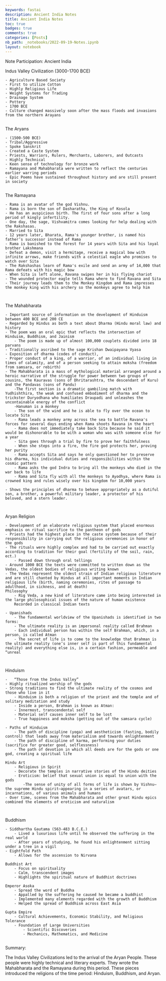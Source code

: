 ```yaml
---
keywords: fastai
description: Ancient India Notes
title: Ancient India Notes
toc: true
badges: true
comments: true
categories: [Posts]
nb_path: _notebooks/2022-09-19-Notes.ipynb
layout: notebook
---
```


<!--
#################################################
### THIS FILE WAS AUTOGENERATED! DO NOT EDIT! ###
#################################################
# file to edit: _notebooks/2022-09-19-Notes.ipynb
-->

<div class="container" id="notebook-container">
        
<div class="cell border-box-sizing text_cell rendered"><div class="inner_cell">
<div class="text_cell_render border-box-sizing rendered_html">
<p>Note Participation: Ancient India</p>
<p>Indus Valley Civilization
(3000-1700 BCE)</p>

<pre><code>- Agriculture Based Society
- First to utilize Cotton
- Highly Religious Life
- Weight Systems for Trading
- Drainage System
- Pottery
- 1700 BCE
- Culture changed massively soon after the mass floods and invasions from the northern Arayans

</code></pre>
<p>The Aryans</p>

<pre><code>- (1500-500 BCE)
- Tribal/Aggressive
- Spoke Sanskrit
- Created a Caste System
- Priests, Warriors, Rulers, Merchants, Laborers, and Outcasts
- Highly Technical
- Keen sense of technology for bronze work
- Ramayana and Mahabharata were written to reflect the centuries earlier warring periods
- Epic Poems have sustained throughout history and are still present in society 

</code></pre>
<p>The Ramayana</p>

<pre><code>- Rama is an avatar of the god Vishnu.
- Rama is born the son of Dasharatha, the King of Kosola 
- He has an auspicious birth. The first of four sons after a long period of kingly infertility.
- One day, the sage, Vishvamitra comes looking for help dealing with the Rakshasas.
- Married to Sita
- 12 years later, Bharata, Rama's younger brother, is named his father’s successor instead of Rama
- Rama is banished to the forest for 14 years with Sita and his loyal brother Lakshmana
- Defeat a demon, visit a hermitage, receive a magical bow with infinite arrows, make friends with a celestial eagle who promises to watch over Sita
- The Rakshashas learn of Rama's exile and send an army of 14,000 that Rama defeats with his magic bow
- When Sita is left alone, Ravana swipes her in his flying chariot
- The wounded protector eagle tells Rama where to find Ravana and Sita
- Their journey leads them to the Monkey Kingdom and Rama impresses the monkey king with his archery so the monkeys agree to help him


</code></pre>
<p>The Mahabharata</p>

<pre><code>- Important source of information on the development of Hinduism between 400 BCE and 200 CE 
- Regarded by Hindus as both a text about Dharma (Hindu moral law) and history
- The poem was an oral epic that reflects the intersection of Hinduism, Buddhism, and Jainism
    - The poem is made up of almost 100,000 couplets divided into 18 parvans
- Traditionally ascribed to the sage Krishan Dwaipayana Vyasa 
- Exposition of dharma (codes of conduct),
- Proper conduct of a king, of a warrior, of an individual living in times of calamity, and of a person seeking to attain moksha (freedom from samsara, or rebirth)
- The Mahabharata is a mass of mythological material arranged around a heroic narrative of the struggle for power between two groups of cousins, the Kauravas (sons of Dhritarashtra, the descendant of Kuru) and the Pandavas (sons of Pandu)
    -The first section is a dramatic gambiling match with Yudhishthira, the weak and confused embodiment of dharma and the trickster Duryodhana who humiliates Draupadi and unleashes the uncontainable energy of the conflict
    -Hanuman is a monkey
    - The son of the wind and he is able to fly over the ocean to locate Sita
    - Rama leads a monkey army across the sea to battle Ravana's forces for several days ending when Rama shoots Ravana in the heart
    - Rama does not immediately take back Sita because he said it would be dishonorable to be with a woman who was with someone else for a year
    - Sita goes through a trial by fire to prove her faithfulness 
    - When she steps into a fire, the fire god protects her, proving her purity
    - Rama accepts Sita and says he only questioned her to preserve his dharma, his individual duties and responsibilities within the cosmic pattern
    - Rama asks the god Indra to bring all the monkeys who died in the war back to life
    - Rama and Sita fly with all the monkeys to Ayodhya, where Rama is crowned king and rules wisely over his kingdom for 10,000 years

- Shows the principles of dharma to behave appropriately as a dutiful son, a brother, a powerful military leader, a protector of his beloved, and a stern leader.


</code></pre>
<p>Aryan Religion</p>

<pre><code>- Development of an elaborate religious system that placed enormous emphasis on ritual sacrifice to the pantheon of gods
- Priests had the highest place in the caste system because of their responsibility in carrying out the religious ceremonies in honor of the gods
- The rituals were highly complex and had to be carried out exactly according to tradition for their goal (fertility of the soil, rain, ect.)
    - Passed down through oral tellings
- Around 1000 BCE the texts were committed to written down as the Vedas, the oldest bodies of religious writing known
- The Vedas represent the oldest strain of Indian religious literature and are still chanted by Hindus at all important moments in Indian religious life (birth, naming ceremonies, rites of passage to adulthood, in sickness, and at death)
Philosophy
    - Rig Veda, a new kind of literature came into being interested in the large philosophical issues of the nature of human existence
    Recorded in classical Indian texts 

- Upanishads
    - The fundamental worldview of the Upanishads is identified in two forms:
    - The ultimate reality is an impersonal reality called Brahman
    - Each individual person has within the self Brahman, which, in a person, is called Atman
    - The secret of life is to come to the knowledge that Brahman is the ultimate reality (one’s inner self is part of this fundamental reality) and everything else is, in a certain fashion, permeable and “unreal


</code></pre>
<p>Hinduism</p>

<pre><code>-   “Those from the Indus Valley”
- Highly ritualized worship of the gods 
- Strong traditions to find the ultimate reality of the cosmos and those who live in it
    - Hinduism is both a religion of the priest and the temple and of solitary meditation and study
    - Inside a person, Brahman is known as Atman:
    - Innermost, transcendental self
    - Material self causes inner self to be lost
    - True happiness and moksha (getting out of the samsara cycle)

- Paths of Hinduism
    - The path of discipline (yoga) and aestheticism (fasting, bodily control) that leads away from materialism and towards enlightenment
    - The path of discipline of karma, performing your duties (sacrifice for greater good, selflessness)
    - The path of devotion in which all deeds are for the gods or one god, creating a spiritual life

Hindu Art
    - Religious in Spirit
    - Decorate the temples in narrative stories of the Hindu deities
    - Eroticism: belief that sexual union is equal to union with the gods
        -The sense of unity of all forms of life is shown by Vishnu—the supreme Hindu spirit—appearing in a series of avatars, or incarnations, of various animals and humans
- Over time, scenes from the Mahabharata and other great Hindu epics combined the elements of eroticism and naturalism


</code></pre>
<p>Buddhism</p>

<pre><code>- Siddhartha Gautama (563-483 B.C.E.)
    - Lived a luxurious life until he observed the suffering in the real world
    - After years of studying, he found his enlightenment sitting under a tree in a vigil
- Eightfold Path 
    - Allows for the ascension to Nirvana

Buddhist Art
    - Focus on spirituality
    - Calm, transcendent images 
    - Highlights the spiritual nature of Buddhist doctrines

Emperor Asoka
    - Spread the word of Buddha
    - Appalled by the suffering he caused he became a buddhist
    - Implemented many elements regarded with the growth of Buddhism
    - Helped the spread of Buddhism across East Asia

Gupta Empire
    - Cultural Achievements, Economic Stability, and Religious Tolerance
    - Foundation of Large Universities
        - Scientific Discoveries
        - Mechanics, Mathematics, and Medicine

</code></pre>
<p>Summary:</p>
<p>The Indus Valley Civilizations led to the arrival of the Aryan People. These people were highly technical and literary experts. They wrote the Mahabharata and the Ramayana during this period. These pieces introduced the religions of the time period: Hinduism, Buddhism, and Aryan.</p>

</div>
</div>
</div>
</div>
 

